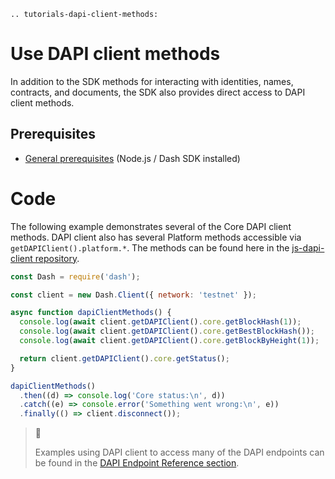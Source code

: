 ```{eval-rst}
.. tutorials-dapi-client-methods:
```

# Use DAPI client methods

In addition to the SDK methods for interacting with identities, names, contracts, and documents, the SDK also provides direct access to DAPI client methods.

## Prerequisites

- [General prerequisites](../tutorials/introduction.md#prerequisites) (Node.js / Dash SDK installed)

# Code

The following example demonstrates several of the Core DAPI client methods. DAPI client also has several Platform methods accessible via `getDAPIClient().platform.*`. The methods can be found here in the [js-dapi-client repository](https://github.com/dashevo/platform/tree/master/packages/js-dapi-client/lib/methods).

```javascript
const Dash = require('dash');

const client = new Dash.Client({ network: 'testnet' });

async function dapiClientMethods() {
  console.log(await client.getDAPIClient().core.getBlockHash(1));
  console.log(await client.getDAPIClient().core.getBestBlockHash());
  console.log(await client.getDAPIClient().core.getBlockByHeight(1));

  return client.getDAPIClient().core.getStatus();
}

dapiClientMethods()
  .then((d) => console.log('Core status:\n', d))
  .catch((e) => console.error('Something went wrong:\n', e))
  .finally(() => client.disconnect());
```

> 📘
>
> Examples using DAPI client to access many of the DAPI endpoints can be found in the [DAPI Endpoint Reference section](../reference/dapi-endpoints.md).
